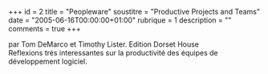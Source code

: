 +++
id = 2
title = "Peopleware"
soustitre = "Productive Projects and Teams"
date = "2005-06-16T00:00:00+01:00"
rubrique = 1
description = ""
comments = true
+++

<div class="chapo">par Tom DeMarco et Timothy Lister. Edition Dorset House</div>
Reflexions trés interessantes sur la productivité des équipes de développement logiciel.